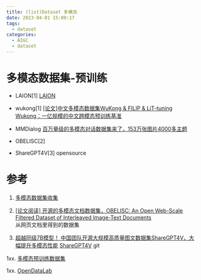```yaml
---
title: (list)Dataset 多模态 
date: 2023-04-01 15:09:17
tags:
  - dataset
categories: 
  - AIGC
  - dataset  
---
```


<p></p>
<!-- more -->

# 多模态数据集-预训练
+ LAION[1]
[LAION](https://laion.ai/projects/)

+ wukong[1]
  [[论文]中文多模态数据集WuKong & FILIP & LiT-tuning](https://zhuanlan.zhihu.com/p/473794131)
  [Wukong：一亿规模的中文跨模态预训练基准](https://zhuanlan.zhihu.com/p/551622338)
  
+ MMDialog
  [百万量级的多模态对话数据集来了，153万张图片4000多主题](https://zhuanlan.zhihu.com/p/584894471) 
  
+ OBELISC[2]

+ ShareGPT4V[3]
  opensource

# 参考

1. [多模态数据集收集](https://zhuanlan.zhihu.com/p/686757824)

2. [[论文阅读] 开源的多模态文档数据集，OBELISC: An Open Web-Scale Filtered Dataset of Interleaved Image-Text Documents](https://zhuanlan.zhihu.com/p/670149958)  
从网页文档里得到的数据集

3. [超越同级7B模型！ 中国团队开源大规模高质量图文数据集ShareGPT4V，大幅提升多模态性能](https://zhuanlan.zhihu.com/p/669485001)
   [ShareGPT4V](https://github.com/InternLM/InternLM-XComposer/tree/main/projects/ShareGPT4V) git

1xx. [多模态预训练数据集](https://zhuanlan.zhihu.com/p/527182857)

1xx. [OpenDataLab](https://opendatalab.org.cn/)